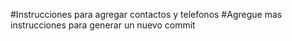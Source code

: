 #Instrucciones para agregar contactos y telefonos
#Agregue mas instrucciones para generar un nuevo commit
